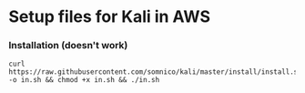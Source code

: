# Setup files for Kali in AWS

### Installation (doesn't work)
```
curl https://raw.githubusercontent.com/somnico/kali/master/install/install.sh -o in.sh && chmod +x in.sh && ./in.sh
```


